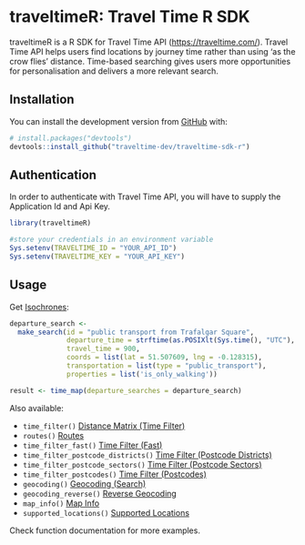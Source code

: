 
<!-- README.md is generated from README.Rmd. Please edit that file -->

# traveltimeR: Travel Time R SDK

<!-- badges: start -->
<!-- badges: end -->

traveltimeR is a R SDK for Travel Time API (<https://traveltime.com/>).
Travel Time API helps users find locations by journey time rather than
using ‘as the crow flies’ distance. Time-based searching gives users
more opportunities for personalisation and delivers a more relevant
search.

## Installation

You can install the development version from
[GitHub](https://github.com/) with:

``` r
# install.packages("devtools")
devtools::install_github("traveltime-dev/traveltime-sdk-r")
```

## Authentication

In order to authenticate with Travel Time API, you will have to supply
the Application Id and Api Key.

``` r
library(traveltimeR)

#store your credentials in an environment variable
Sys.setenv(TRAVELTIME_ID = "YOUR_API_ID")
Sys.setenv(TRAVELTIME_KEY = "YOUR_API_KEY")
```

## Usage

Get [Isochrones](https://traveltime.com/docs/api/reference/isochrones):

``` r
departure_search <-
  make_search(id = "public transport from Trafalgar Square",
              departure_time = strftime(as.POSIXlt(Sys.time(), "UTC"), "%Y-%m-%dT%H:%M:%SZ"),
              travel_time = 900,
              coords = list(lat = 51.507609, lng = -0.128315),
              transportation = list(type = "public_transport"),
              properties = list('is_only_walking'))

result <- time_map(departure_searches = departure_search)
```

Also available:

-   `time_filter()` [Distance Matrix (Time
    Filter)](https://traveltime.com/docs/api/reference/distance-matrix)
-   `routes()`
    [Routes](https://traveltime.com/docs/api/reference/routes)
-   `time_filter_fast()` [Time Filter
    (Fast)](https://traveltime.com/docs/api/reference/time-filter-fast)
-   `time_filter_postcode_districts()` [Time Filter (Postcode
    Districts)](https://traveltime.com/docs/api/reference/postcode-district-filter)
-   `time_filter_postcode_sectors()` [Time Filter (Postcode
    Sectors)](https://traveltime.com/docs/api/reference/postcode-sector-filter)
-   `time_filter_postcodes()` [Time Filter
    (Postcodes)](https://traveltime.com/docs/api/reference/postcode-search)
-   `geocoding()` [Geocoding
    (Search)](https://traveltime.com/docs/api/reference/geocoding-search)
-   `geocoding_reverse()` [Reverse
    Geocoding](https://traveltime.com/docs/api/reference/geocoding-reverse)
-   `map_info()` [Map
    Info](https://traveltime.com/docs/api/reference/map-info)
-   `supported_locations()` [Supported
    Locations](https://traveltime.com/docs/api/reference/supported-locations)

Check function documentation for more examples.
